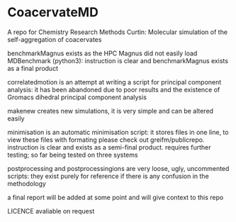 # CoacervateMD
A repo for Chemistry Research Methods Curtin: Molecular simulation of the self-aggregation of coacervates


benchmarkMagnus exists as the HPC Magnus did not easily load MDBenchmark (python3): instruction is clear and benchmarkMagnus exists as a final product

correlatedmotion is an attempt at writing a script for principal component analysis: it has been abandoned due to poor results and the existence of Gromacs dihedral principal component analysis

makenew creates new simulations, it is very simple and can be altered easily

minimisation is an automatic minimisation script: it stores files in one line, to view these files with formating please check out greifm/publicrepo. instruction is clear and exists as a semi-final product. requires further testing; so far being tested on three systems

postprocessing and postprocessingions are very loose, ugly, uncommented scripts: they exist purely for reference if there is any confusion in the methodology

a final report will be added at some point and will give context to this repo

LICENCE avaliable on request

